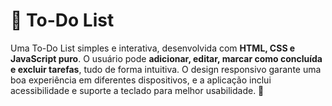 # 📌 To-Do List

Uma To-Do List simples e interativa, desenvolvida com **HTML, CSS e JavaScript puro**. O usuário pode **adicionar, editar, marcar como concluída e excluir tarefas**, tudo de forma intuitiva. O design responsivo garante uma boa experiência em diferentes dispositivos, e a aplicação inclui acessibilidade e suporte a teclado para melhor usabilidade. 🚀
